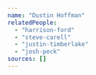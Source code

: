 ```yaml
---
name: "Dustin Hoffman"
relatedPeople:
  - "harrison-ford"
  - "steve-carell"
  - "justin-timberlake"
  - "josh-peck"
sources: []
---
```


